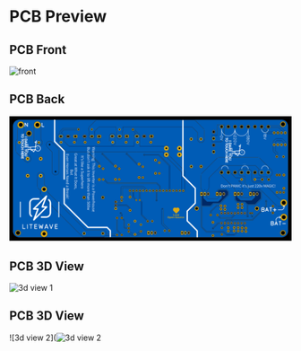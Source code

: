 # PCB Preview

## PCB Front
![front](https://github.com/user-attachments/assets/b9369237-53b4-49bb-88a2-9c2a44b14217)


## PCB Back
![bottom](bottom.svg)


## PCB 3D View 
![3d view 1](https://github.com/user-attachments/assets/914c7aeb-5730-4b55-ac19-aacf3ea2e0b)

## PCB 3D View 
![3d view 2](![3d view 2](https://github.com/user-attachments/assets/ca2fdce7-82da-43eb-bf07-16fbf770680a)
